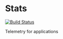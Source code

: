 # Stats

[![Build Status](https://travis-ci.org/Xivolkar/Stats.svg?branch=dev)](https://travis-ci.org/Xivolkar/Stats)

Telemetry for applications
